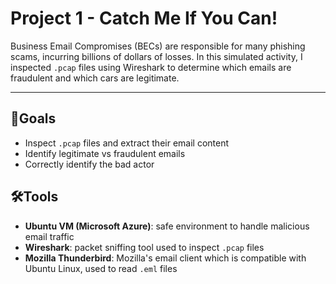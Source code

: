 # Project 1 - Catch Me If You Can!
Business Email Compromises (BECs) are responsible for many phishing scams, incurring billions of dollars of losses. In this simulated activity, I inspected `.pcap` files using Wireshark to determine which emails are fraudulent and which cars are legitimate.
***
## 🎯Goals
- Inspect `.pcap` files and extract their email content
- Identify legitimate vs fraudulent emails
- Correctly identify the bad actor

## 🛠Tools
- **Ubuntu VM (Microsoft Azure)**: safe environment to handle malicious email traffic
- **Wireshark**: packet sniffing tool used to inspect `.pcap` files
- **Mozilla Thunderbird**: Mozilla's email client which is compatible with Ubuntu Linux, used to read `.eml` files

